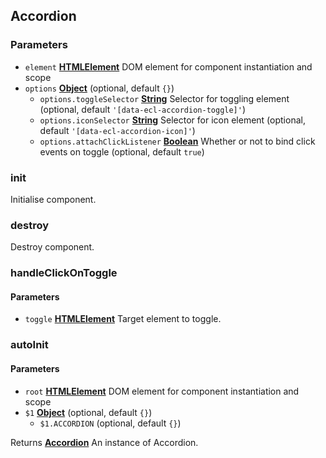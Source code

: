 <!-- Generated by documentation.js. Update this documentation by updating the source code. -->

## Accordion

### Parameters

- `element` **[HTMLElement][1]** DOM element for component instantiation and scope
- `options` **[Object][2]** (optional, default `{}`)
  - `options.toggleSelector` **[String][3]** Selector for toggling element (optional, default `'[data-ecl-accordion-toggle]'`)
  - `options.iconSelector` **[String][3]** Selector for icon element (optional, default `'[data-ecl-accordion-icon]'`)
  - `options.attachClickListener` **[Boolean][4]** Whether or not to bind click events on toggle (optional, default `true`)

### init

Initialise component.

### destroy

Destroy component.

### handleClickOnToggle

#### Parameters

- `toggle` **[HTMLElement][1]** Target element to toggle.

### autoInit

#### Parameters

- `root` **[HTMLElement][1]** DOM element for component instantiation and scope
- `$1` **[Object][2]** (optional, default `{}`)
  - `$1.ACCORDION` (optional, default `{}`)

Returns **[Accordion][5]** An instance of Accordion.

[1]: https://developer.mozilla.org/docs/Web/HTML/Element
[2]: https://developer.mozilla.org/docs/Web/JavaScript/Reference/Global_Objects/Object
[3]: https://developer.mozilla.org/docs/Web/JavaScript/Reference/Global_Objects/String
[4]: https://developer.mozilla.org/docs/Web/JavaScript/Reference/Global_Objects/Boolean
[5]: #accordion
